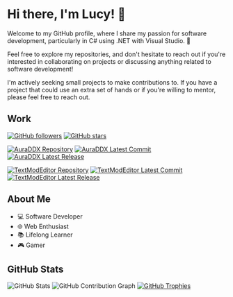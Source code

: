# Hi there, I'm Lucy! 👋

Welcome to my GitHub profile, where I share my passion for software development, particularly in C# using .NET with Visual Studio. 🚀

Feel free to explore my repositories, and don't hesitate to reach out if you're interested in collaborating on projects or discussing anything related to software development!

I'm actively seeking small projects to make contributions to. If you have a project that could use an extra set of hands or if you're willing to mentor, please feel free to reach out.

## Work
[![GitHub followers](https://img.shields.io/github/followers/HalfDragonLucy?style=social)](https://github.com/HalfDragonLucy?tab=followers)
[![GitHub stars](https://img.shields.io/github/stars/HalfDragonLucy?style=social)](https://github.com/HalfDragonLucy?tab=stars)

[![AuraDDX Repository](https://img.shields.io/badge/AuraDDX-Repository-blue?logo=github)](https://github.com/HalfDragonLucy/AuraDDX)
[![AuraDDX Latest Commit](https://img.shields.io/github/last-commit/HalfDragonLucy/AuraDDX?logo=github)](https://github.com/HalfDragonLucy/AuraDDX)
[![AuraDDX Latest Release](https://img.shields.io/github/v/release/HalfDragonLucy/AuraDDX?label=Latest%20Release&logo=github)](https://github.com/HalfDragonLucy/AuraDDX/releases)

[![TextModEditor Repository](https://img.shields.io/badge/TextModEditor-Repository-blue?logo=github)](https://github.com/HalfDragonLucy/TextModEditor)
[![TextModEditor Latest Commit](https://img.shields.io/github/last-commit/HalfDragonLucy/TextModEditor?logo=github)](https://github.com/HalfDragonLucy/TextModEditor)
[![TextModEditor Latest Release](https://img.shields.io/github/v/release/HalfDragonLucy/TextModEditor?label=Latest%20Release&logo=github)](https://github.com/HalfDragonLucy/TextModEditor/releases)

## About Me

- 💻 Software Developer
- 🌐 Web Enthusiast
- 📚 Lifelong Learner
- 🎮 Gamer

## GitHub Stats

![GitHub Stats](https://github-readme-stats.vercel.app/api?username=HalfDragonLucy&show_icons=true&theme=dark)
![GitHub Contribution Graph](https://github.com/users/HalfDragonLucy/contributions)
[![GitHub Trophies](https://github-profile-trophy.vercel.app/?username=HalfDragonLucy)](https://github.com/ryo-ma/github-profile-trophy)
